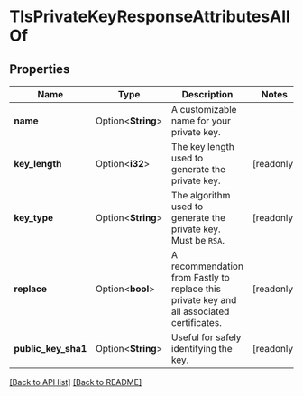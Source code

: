 # TlsPrivateKeyResponseAttributesAllOf

## Properties

Name | Type | Description | Notes
------------ | ------------- | ------------- | -------------
**name** | Option<**String**> | A customizable name for your private key. | 
**key_length** | Option<**i32**> | The key length used to generate the private key. | [readonly]
**key_type** | Option<**String**> | The algorithm used to generate the private key. Must be `RSA`. | [readonly]
**replace** | Option<**bool**> | A recommendation from Fastly to replace this private key and all associated certificates. | [readonly]
**public_key_sha1** | Option<**String**> | Useful for safely identifying the key. | [readonly]

[[Back to API list]](../README.md#documentation-for-api-endpoints) [[Back to README]](../README.md)


